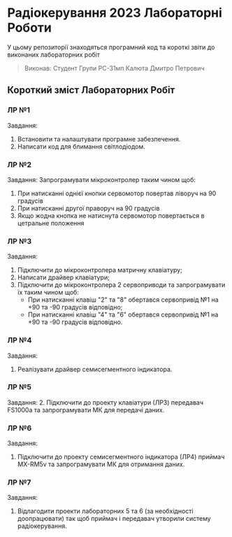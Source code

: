 # Радіокерування 2023 Лабораторні Роботи

У цьому репозиторії знаходяться програмний код та короткі звіти до виконаних лабораторних робіт

> Виконав: Студент Групи РС-31мп Калюта Дмитро Петрович

## Короткий зміст Лабораторних Робіт
### ЛР №1
Завдання: 
1. Встановити та налаштувати програмне забезпечення.
2. Написати код для блимання світлодіодом.

### ЛР №2
Завдання:
Запрограмувати мікроконтролер таким чином щоб:
1. При натисканні однієї кнопки сервомотор повертав ліворуч на 90 градусів
2. При натисканні другої праворуч на 90 градусів
3. Якщо жодна кнопка не натиснута сервомотор повертається в цетральне положення



### ЛР №3
Завдання:
1. Підключити до мікроконтролера матричну клавіатуру;
2. Написати драйвер клавіатури;
3. Підключити до мікроконтролера 2 сервоприводи та запрограмувати їх таким чином щоб:
	- При натисканні клавіш "2" та "8" обертався сервопривід №1 на +90 та -90 градусів відповідно;
	- При натисканні клавіш "4" та "6" обертався сервопривід №1 на +90 та -90 градусів відповідно.

### ЛР №4
Завдання:
1. Реалізувати драйвер семисегментного індикатора.

### ЛР №5
Завдання:
2. Підключити до проекту клавіатури (ЛР3) передавач FS1000a та запрограмувати МК для передачі даних.

### ЛР №6
Завдання:
1. Підключити до проекту семисегментного індикатора (ЛР4) приймач MX-RM5v та запрограмувати МК для отримання даних.

### ЛР №7
Завдання:
1. Відлагодити проекти лабораторних 5 та 6 (за необхідності доопрацювати) так щоб приймач і передавач утворили систему радіокерування.
